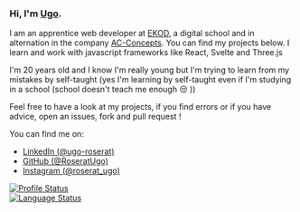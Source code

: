 ### Hi, I'm [Ugo](https://www.linkedin.com/in/ugo-roserat/).

I am an apprentice web developer at [EKOD](https://www.ekod.school/), a digital school and in alternation in the company [AC-Concepts](https://www.acr-concept.com/en).
You can find my projects below. I learn and work with javascript frameworks like React, Svelte and Three.js

I'm 20 years old and I know I'm really young but I'm trying to learn from my mistakes by self-taught (yes I'm learning by self-taught even if I'm studying in a school (school doesn't teach me enough 😒 ))

Feel free to have a look at my projects, if you find errors or if you have advice, open an issues, fork and pull request !

You can find me on:
* [LinkedIn (@ugo-roserat)](https://www.linkedin.com/in/ugo-roserat/)
* [GitHub (@RoseratUgo)](https://github.com/RoseratUgo)
* [Instagram (@roserat_ugo)](https://www.instagram.com/roserat_ugo/)

[![Profile Status][Profile-shield]][Profile-url]<br/>
[![Language Status][Language-shield]][Language-url]

<!-- MARKDOWN LINKS & IMAGES -->
<!-- https://www.markdownguide.org/basic-syntax/#reference-style-links -->
[Profile-shield]: https://github-readme-stats.vercel.app/api?username=roseratugo&theme=blue-green
[Profile-url]: https://github.com/RoseratUgo
[Language-shield]: https://github-readme-stats.vercel.app/api/top-langs/?username=roseratugo&theme=blue-green
[Language-url]: https://github.com/RoseratUgo
